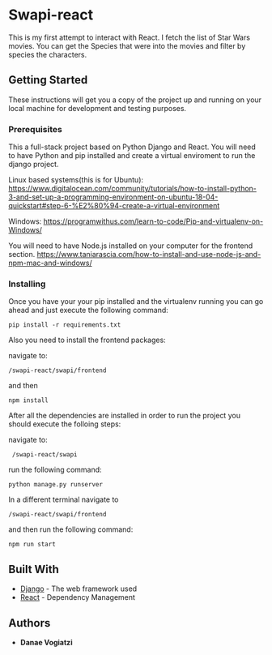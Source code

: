 # Swapi-react

This is my first attempt to interact with React.
I fetch the list of Star Wars movies. You can get the Species that were into the movies and filter by species the characters.

## Getting Started

These instructions will get you a copy of the project up and running on your local machine for development and testing purposes.

### Prerequisites

This a full-stack project based on Python Django and React. 
You will need to have Python and pip installed and create a virtual enviroment to run the django project.

Linux based systems(this is for Ubuntu):
https://www.digitalocean.com/community/tutorials/how-to-install-python-3-and-set-up-a-programming-environment-on-ubuntu-18-04-quickstart#step-6-%E2%80%94-create-a-virtual-environment

Windows:
https://programwithus.com/learn-to-code/Pip-and-virtualenv-on-Windows/

You will need to have Node.js installed on your computer for the frontend section.
https://www.taniarascia.com/how-to-install-and-use-node-js-and-npm-mac-and-windows/

### Installing

Once you have your your pip installed and the virtualenv running you can go ahead and just execute the following command:

```pip install -r requirements.txt```

Also you need to install the frontend packages: 

navigate to:

```/swapi-react/swapi/frontend```

and then

```npm install```

After all the dependencies are installed in order to run the project you should execute the folloing steps:


navigate to:

``` /swapi-react/swapi``` 

run the following command:

```python manage.py runserver```

In a different terminal navigate to 

```/swapi-react/swapi/frontend```

and then run the following command: 

```npm run start```

## Built With

* [Django](https://www.djangoproject.com/) - The web framework used
* [React](https://reactjs.org/) - Dependency Management



## Authors

* **Danae Vogiatzi** 

